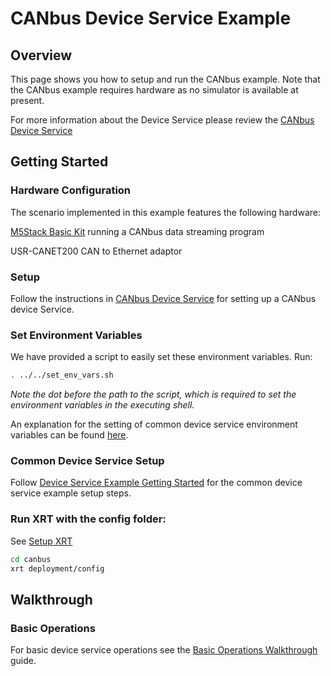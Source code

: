 # CANbus Device Service Example

## Overview

This page shows you how to setup and run the CANbus example. Note that the CANbus example requires hardware as no simulator is available at present.

For more information about the Device Service please review the [CANbus Device Service](https://docs.iotechsys.com/edge-xrt22/device-service-components/canbus-device-service-component.html)

## Getting Started

### Hardware Configuration
The scenario implemented in this example features the following hardware:

[M5Stack Basic Kit](https://shop.m5stack.com/products/basic-core-iot-development-kit?variant=16804801937498) running a CANbus data streaming program

USR-CANET200 CAN to Ethernet adaptor

### **Setup**

Follow the instructions in [CANbus Device Service](https://docs.iotechsys.com/edge-xrt21/device-service-components/canbus-device-service-component.html) for setting up a CANbus device Service.

### **Set Environment Variables**

We have provided a script to easily set these environment variables. Run:
```bash
. ../../set_env_vars.sh
```
*Note the dot before the path to the script, which is required to set the environment variables in the executing shell.*

An explanation for the setting of common device service environment variables can be found [here](../interactive-walkthrough/ds-getting-started-common.md#Device-service-configuration-setup).

### **Common Device Service Setup**

Follow [Device Service Example Getting Started](../interactive-walkthrough/ds-getting-started-common.md) for the common device service example setup steps.

### **Run XRT with the config folder:**

See [Setup XRT](../interactive-walkthrough/setup-xrt.md)

```bash
cd canbus
xrt deployment/config
```
## Walkthrough

### Basic Operations 

For basic device service operations see the [Basic Operations Walkthrough](../interactive-walkthrough/basic-operations.md) guide.
